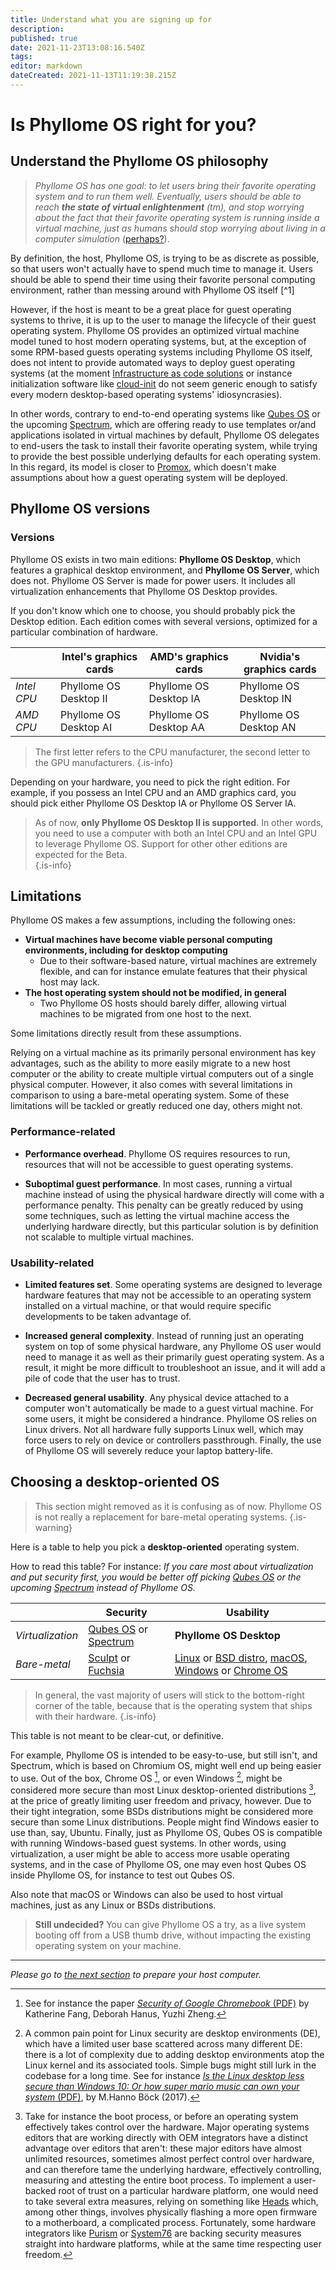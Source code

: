 ```yaml
---
title: Understand what you are signing up for
description: 
published: true
date: 2021-11-23T13:08:16.540Z
tags: 
editor: markdown
dateCreated: 2021-11-13T11:19:38.215Z
---
```


# Is Phyllome OS right for you?

## Understand the Phyllome OS philosophy

> *Phyllome OS has one goal: to let users bring their favorite operating system and to run them well. Eventually, users should be able to reach **the state of virtual enlightenment** (tm), and stop worrying about the fact that their favorite operating system is running inside a virtual machine, just as humans should stop worrying about living in a computer simulation* ([perhaps?](https://en.wikipedia.org/wiki/Simulation_hypothesis)).

By definition, the host, Phyllome OS, is trying to be as discrete as possible, so that users won't actually have to spend much time to manage it. Users should be able to spend their time using their favorite personal computing environment, rather than messing around with Phyllome OS itself [^1] 

However, if the host is meant to be a great place for guest operating systems to thrive, it is up to the user to manage the lifecycle of their guest operating system. Phyllome OS provides an optimized virtual machine model tuned to host modern operating systems, but, at the exception of some RPM-based guests operating systems including Phyllome OS itself, does not intent to provide automated ways to deploy guest operating systems (at the moment [Infrastructure as code solutions](https://en.wikipedia.org/wiki/Infrastructure_as_code) or instance initialization software like [cloud-init](https://github.com/canonical/cloud-init) do not seem generic enough to satisfy every modern desktop-based operating systems' idiosyncrasies).

In other words, contrary to end-to-end operating systems like [Qubes OS](https://www.qubes-os.org/) or the upcoming [Spectrum](https://spectrum-os.org/), which are offering ready to use templates or/and applications isolated in virtual machines by default, Phyllome OS delegates to end-users the task to install their favorite operating system, while trying to provide the best possible underlying defaults for each operating system. In this regard, its model is closer to [Promox](https://www.proxmox.com/en/), which doesn't make assumptions about how a guest operating system will be deployed.

## Phyllome OS versions

### Versions

Phyllome OS exists in two main editions: **Phyllome OS Desktop**, which features a graphical desktop environment, and **Phyllome OS Server**, which does not. Phyllome OS Server is made for power users. It includes all virtualization enhancements that Phyllome OS Desktop provides. 

If you don't know which one to choose, you should probably pick the Desktop edition. Each edition comes with several versions, optimized for a particular combination of hardware.

|  | Intel's graphics cards | AMD's graphics cards | Nvidia's graphics cards | 
|---|---|---|---|
| *Intel CPU* | Phyllome OS Desktop II | Phyllome OS Desktop IA | Phyllome OS Desktop IN |
| *AMD CPU* | Phyllome OS Desktop AI  | Phyllome OS Desktop AA | Phyllome OS Desktop AN |

> The first letter refers to the CPU manufacturer, the second letter to the GPU manufacturers.
{.is-info}

Depending on your hardware, you need to pick the right edition. For example, if you possess an Intel CPU and an AMD graphics card, you should pick either Phyllome OS Desktop IA or Phyllome OS Server IA.

> As of now, **only Phyllome OS Desktop II is supported**. In other words, you need to use a computer with both an Intel CPU and an Intel GPU to leverage Phyllome OS. Support for other other editions are expected for the Beta.  
{.is-info}

## Limitations

Phyllome OS makes a few assumptions, including the following ones: 

* **Virtual machines have become viable personal computing environments, including for desktop computing** 
	* Due to their software-based nature, virtual machines are extremely flexible, and can for instance emulate features that their physical host may lack. 
* **The host operating system should not be modified, in general**
	* Two Phyllome OS hosts should barely differ, allowing virtual machines to be migrated from one host to the next.
  
Some limitations directly result from these assumptions.

Relying on a virtual machine as its primarily personal environment has key advantages, such as the ability to more easily migrate to a new host computer or the ability to create multiple virtual computers out of a single physical computer. However, it also comes with several limitations in comparison to using a bare-metal operating system.  Some of these limitations will be tackled or greatly reduced one day, others might not.

### Performance-related

* **Performance overhead**. Phyllome OS requires resources to run, resources that will not be accessible to guest operating systems.

* **Suboptimal guest performance**. In most cases, running a virtual machine instead of using the physical hardware directly will come with a performance penalty. This penalty can be greatly reduced by using some techniques, such as letting the virtual machine access the underlying hardware directly, but this particular solution is by definition not scalable to multiple virtual machines.

### Usability-related

* **Limited features set**. Some operating systems are designed to leverage hardware features that may not be accessible to an operating system installed on a virtual machine, or that would require specific developments to be taken advantage of. 

* **Increased general complexity**. Instead of running just an operating system on top of some physical hardware, any Phyllome OS user would need to manage it as well as their primarily guest operating system. As a result, it might be more difficult to troubleshoot an issue, and it will add a pile of code that the user has to trust.

* **Decreased general usability**. Any physical device attached to a computer won't automatically be made to a guest virtual machine. For some users, it might be considered a hindrance. Phyllome OS relies on Linux drivers. Not all hardware fully supports Linux well, which may force users to rely on device or controllers passthrough. Finally, the use of Phyllome OS will severely reduce your laptop battery-life. 

## Choosing a desktop-oriented OS

> This section might removed as it is confusing as of now. Phyllome OS is not really a replacement for bare-metal operating systems.
{.is-warning}

Here is a table to help you pick a **desktop-oriented** operating system. 

How to read this table? For instance: *If you care most about virtualization and put security first, you would be better off picking [Qubes OS](https://www.qubes-os.org/) or the upcoming [Spectrum](https://spectrum-os.org/) instead of Phyllome OS.*

|  | Security | Usability | 
|---|---|---| 
| *Virtualization* | [Qubes OS](https://www.qubes-os.org/) or [Spectrum](https://spectrum-os.org/) | **Phyllome OS Desktop** | 
| *Bare-metal* | [Sculpt](https://en.wikipedia.org/wiki/Genode#Sculpt) or [Fuchsia](https://en.wikipedia.org/wiki/Fuchsia_(operating_system)) | [Linux](https://en.wikipedia.org/wiki/List_of_Linux_distributions) or [BSD distro](https://en.wikipedia.org/wiki/List_of_BSD_operating_systems), [macOS](https://en.wikipedia.org/wiki/MacOS), [Windows](https://en.wikipedia.org/wiki/Microsoft_Windows) or [Chrome OS](https://en.wikipedia.org/wiki/Chrome_OS) | 

> In general, the vast majority of users will stick to the bottom-right corner of the table, because that is the operating system that ships with their hardware.
{.is-info}

This table is not meant to be clear-cut, or definitive. 

For example, Phyllome OS is intended to be easy-to-use, but still isn't, and Spectrum, which is based on Chromium OS, might well end up being easier to use. Out of the box, Chrome OS [^2], or even Windows [^3], might be considered  more secure than most Linux desktop-oriented distributions [^4], at the price of greatly limiting user freedom and privacy, however. Due to their tight integration, some BSDs distributions might be considered more secure than some Linux distributions. People might find Windows easier to use than, say, Ubuntu. Finally, just as Phyllome OS, Qubes OS is compatible with running Windows-based guest systems. In other words, using virtualization, a user might be able to access more usable operating systems, and in the case of Phyllome OS, one may even host Qubes OS inside Phyllome OS, for instance to test out Qubes OS.

Also note that macOS or Windows can also be used to host virtual machines, just as any Linux or BSDs distributions. 

[^2]: See for instance the paper [*Security of Google Chromebook* (PDF)](http://dhanus.mit.edu/docs/ChromeOSSecurity.pdf) by Katherine Fang, Deborah Hanus, Yuzhi Zheng. 

[^3]: A common pain point for Linux security are desktop environments (DE), which have a limited user base scattered across many different DE: there is a lot of complexity due to adding desktop environments atop the Linux kernel and its associated tools. Simple bugs might still lurk in the codebase for a long time. See for instance [*Is the Linux desktop less secure than Windows 10: Or how super mario music can own your system* (PDF)](https://archive.fosdem.org/2017/schedule/event/linux_desktop_versus_windows10/attachments/slides/1730/export/events/attachments/linux_desktop_versus_windows10/slides/1730/fosdem_linux_desktop_security.pdf), by M.Hanno Böck (2017).

[^4]: Take for instance the boot process, or before an operating system effectively takes control over the hardware. Major operating systems editors that are working directly with OEM integrators have a distinct advantage over editors that aren't: these major editors have almost unlimited resources, sometimes almost perfect control over hardware, and can therefore tame the underlying hardware, effectively controlling, measuring and attesting the entire boot process. To implement a user-backed root of trust on a particular hardware platform, one would need to take several extra measures, relying on something like [Heads](https://github.com/osresearch/heads) which, among other things, involves physically flashing a more open firmware to a motherboard, a complicated process. Fortunately, some hardware integrators like [Purism](https://puri.sm/) or [System76](https://system76.com/) are backing security measures straight into hardware platforms, while at the same time respecting user freedom. 

> **Still undecided?** You can give Phyllome OS a try, as a live system booting off from a USB thumb drive, without impacting the existing operating system on your machine.

---

*Please go to [the next section](/deploy/prepare) to prepare your host computer.*

